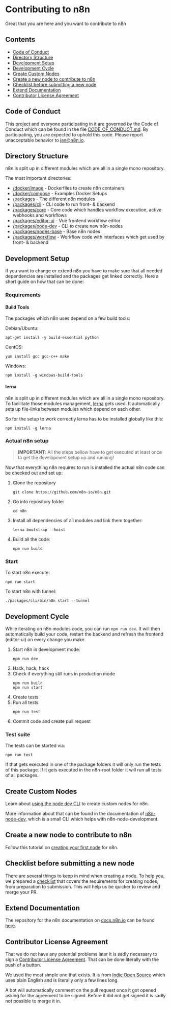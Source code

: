 # Contributing to n8n

Great that you are here and you want to contribute to n8n


## Contents

- [Code of Conduct](#code-of-conduct)
- [Directory Structure](#directory-structure)
- [Development Setup](#development-setup)
- [Development Cycle](#development-cycle)
- [Create Custom Nodes](#create-custom-nodes)
- [Create a new node to contribute to n8n](#create-a-new-node-to-contribute-to-n8n)
- [Checklist before submitting a new node](#checklist-before-submitting-a-new-node)
- [Extend Documentation](#extend-documentation)
- [Contributor License Agreement](#contributor-license-agreement)


## Code of Conduct

This project and everyone participating in it are governed by the Code of
Conduct which can be found in the file [CODE_OF_CONDUCT.md](CODE_OF_CONDUCT.md).
By participating, you are expected to uphold this code. Please report
unacceptable behavior to jan@n8n.io.


## Directory Structure

n8n is split up in different modules which are all in a single mono repository.

The most important directories:

 - [/docker/image](/docker/images) - Dockerfiles to create n8n containers
 - [/docker/compose](/docker/compose) - Examples Docker Setups
 - [/packages](/packages) - The different n8n modules
 - [/packages/cli](/packages/cli) - CLI code to run front- & backend
 - [/packages/core](/packages/core) - Core code which handles workflow
                                      execution, active webhooks and
                                      workflows
 - [/packages/editor-ui](/packages/editor-ui) - Vue frontend workflow editor
 - [/packages/node-dev](/packages/node-dev) - CLI to create new n8n-nodes
 - [/packages/nodes-base](/packages/nodes-base) - Base n8n nodes
 - [/packages/workflow](/packages/workflow) - Workflow code with interfaces which
                                            get used by front- & backend


## Development Setup

If you want to change or extend n8n you have to make sure that all needed
dependencies are installed and the packages get linked correctly. Here a short guide on how that can be done:


### Requirements


#### Build Tools

The packages which n8n uses depend on a few build tools:

Debian/Ubuntu:
```
apt-get install -y build-essential python
```

CentOS:
```
yum install gcc gcc-c++ make
```

Windows:
```
npm install -g windows-build-tools
```

#### lerna

n8n is split up in different modules which are all in a single mono repository.
To facilitate those modules management, [lerna](https://lerna.js.org) gets
used. It automatically sets up file-links between modules which depend on each
other.

So for the setup to work correctly lerna has to be installed globally like this:

```
npm install -g lerna
```


### Actual n8n setup

> **IMPORTANT**: All the steps bellow have to get executed at least once to get the development setup up and running!


Now that everything n8n requires to run is installed the actual n8n code can be
checked out and set up:

1. Clone the repository
	```
	git clone https://github.com/n8n-io/n8n.git
	```

1. Go into repository folder
	```
	cd n8n
	```

1. Install all dependencies of all modules and link them together:
	```
	lerna bootstrap --hoist
	```

1. Build all the code:
	```
	npm run build
	```



### Start

To start n8n execute:

```
npm run start
```

To start n8n with tunnel:
```
./packages/cli/bin/n8n start --tunnel
```

## Development Cycle

While iterating on n8n modules code, you can run `npm run dev`. It will then
automatically build your code, restart the backend and refresh the frontend
(editor-ui) on every change you make.

1. Start n8n in development mode:
	```
	npm run dev
	```
1. Hack, hack, hack
1. Check if everything still runs in production mode
	```
	npm run build
	npm run start
	```
1. Create tests
1. Run all tests
	```
	npm run test
	```
1. Commit code and create pull request


### Test suite

The tests can be started via:
```
npm run test
```

If that gets executed in one of the package folders it will only run the tests
of this package. If it gets executed in the n8n-root folder it will run all
tests of all packages.



## Create Custom Nodes

Learn about [using the node dev CLI](https://docs.n8n.io/nodes/creating-nodes/node-dev-cli.html) to create custom nodes for n8n.

More information about that can
be found in the documentation of [n8n-node-dev](https://github.com/n8n-io/n8n/tree/master/packages/node-dev), which is a small CLI which
helps with n8n-node-development.



## Create a new node to contribute to n8n

Follow this tutorial on [creating your first node](https://docs.n8n.io/nodes/creating-nodes/create-node.html) for n8n.



## Checklist before submitting a new node

There are several things to keep in mind when creating a node. To help you, we prepared a [checklist](https://docs.n8n.io/nodes/creating-nodes/node-review-checklist.html) that covers the requirements for creating nodes, from preparation to submission. This will help us be quicker to review and merge your PR.


## Extend Documentation

The repository for the n8n documentation on [docs.n8n.io](https://docs.n8n.io) can be found [here](https://github.com/n8n-io/n8n-docs).


## Contributor License Agreement

That we do not have any potential problems later it is sadly necessary to sign a [Contributor License Agreement](CONTRIBUTOR_LICENSE_AGREEMENT.md). That can be done literally with the push of a button.

We used the most simple one that exists. It is from [Indie Open Source](https://indieopensource.com/forms/cla) which uses plain English and is literally only a few lines long.

A bot will automatically comment on the pull request once it got opened asking for the agreement to be signed. Before it did not get signed it is sadly not possible to merge it in.
